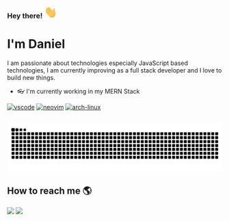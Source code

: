 ### Hey there! <img src="https://github.com/ABSphreak/ABSphreak/blob/master/gifs/Hi.gif" width="30px"> <h1>I'm Daniel</h1> 

I am passionate about technologies especially JavaScript based technologies, I am currently improving as a full stack developer and I love to build new things.

- 👓 I'm currently working in my MERN Stack

<p align="left">
  <a href="https://github.com/priyanshumay"><img src="https://img.shields.io/badge/VSCode-3795fa.svg?style=for-the-badge&logo=visualstudiocode&logoColor=3795fa&labelColor=ffffff" alt="vscode"></a>
  <a href="https://github.com/priyanshumay"><img src="https://img.shields.io/badge/NeoVim-008f39.svg?style=for-the-badge&logo=neovim&logoColor=008f39&labelColor=ffffff" alt="neovim"></a>
<a href="https://github.com/priyanshumay"><img src="https://img.shields.io/badge/linux-0066cc.svg?style=for-the-badge&logo=arch-linux&logoColor=0066cc&labelColor=ffffff" alt="arch-linux"></a>
</p><br>

<img src="https://raw.githubusercontent.com/artart222/artart222/output/github-contribution-grid-snake.svg">

## How to reach me 🌎
[![](https://img.shields.io/badge/LinkedIn-0E76A8?style=for-the-badge&logo=linkedin&logoColor=white)](https://www.linkedin.com/in/daniel-colmenares-7b9359204/)
[![](https://img.shields.io/badge/twitter-1DA1F2?style=for-the-badge&logo=twitter&logoColor=white)](https://twitter.com/DanielC1805)







